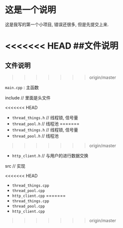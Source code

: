 # 这是一个说明

这是我写的第一个小项目, 错误还很多, 但是先提交上来.

<<<<<<< HEAD
##文件说明
=======
## 文件说明
>>>>>>> origin/master

`main.cpp` : 主函数

include // 里面是头文件

<<<<<<< HEAD
 - `thread_things.h` // 线程锁, 信号量
 - `thread_pool.h` // 线程池
=======
 - `thread_things.h` // 线程锁, 信号量  
 - `thread_pool.h` // 线程池  
>>>>>>> origin/master
 - `http_client.h` // 与用户的进行数据交换

src // 实现

<<<<<<< HEAD
 - `thread_things.cpp`
 - `thread_pool.cpp`
 - `http_client.cpp`
=======
 - `thread_things.cpp`  
 - `thread_pool.cpp`
 - `http_client.cpp`


>>>>>>> origin/master
